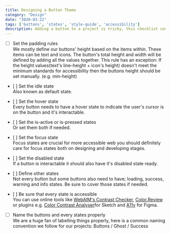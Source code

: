 ```yaml
---
title: Designing a Button Theme
category: "Design"
date: "2020-03-22"
tags: ['buttons', 'states', 'style-guide', 'accessibility']
description: Adding a button to a project is tricky, this checklist covers essential states of any button should have.
---
```


- [ ] Set the padding rules  
We mostly define our buttons' height based on the items within. These items can be text and icons. The button's total height and width will be defined by adding all the values together. This rule has an exception: If the height values(text's line-height + icon's height) doesn't meet the minimum standards for accessibility then the buttons height should be set manually. (e.g. min-height)

- [ ] Set the idle state  
Also known as default state.

- [ ] Set the hover state  
Every button needs to have a hover state to indicate the user's cursor is on the button and it's interactable.

- [ ] Set the is-active or is-pressed states  
Or set them both if needed.

- [ ] Set the focus state  
Focus states are crucial for more accessible web you should definitely care for focus states both on designing and developing stages.

- [ ] Set the disabled state  
If a button is interactable it should also have it's disabled state ready.

- [ ] Define other states  
Not every button but some buttons also need to have; loading, success, warning and info states. Be sure to cover those states if needed. 

- [ ] Be sure that every state is accessible  
You can use online tools like [WebAIM's Contrast Checker](https://webaim.org/resources/contrastchecker/), [Color.Review](https://color.review/) or plugins e.g. [Color Contrast Analyser](https://github.com/getflourish/Sketch-Color-Contrast-Analyser)for Sketch and [A11y](https://www.figma.com/community/plugin/733159460536249875/A11y---Color-Contrast-Checker) for Figma.

- [ ] Name the buttons and every states properly  
We are a huge fan of labelling things properly, here is a common naming convention we follow for our projects: Buttons / Ghost / Success
